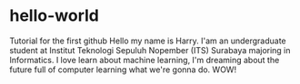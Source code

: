 # hello-world
Tutorial for the first github
Hello my name is Harry. I'am an undergraduate student at Institut Teknologi Sepuluh Nopember (ITS) Surabaya majoring in Informatics. I love learn about machine learning, I'm dreaming about the future full of computer learning what we're gonna do. WOW!
